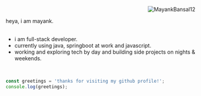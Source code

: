 <p align="right"> <img src="https://komarev.com/ghpvc/?username=MayankBansal12&label=Profile%20Views&color=009FBD&style=for-the-badge" alt="MayankBansal12" /></p>
<div>heya, i am mayank.</div>
<br />

- i am full-stack developer.
- currently using java, springboot at work and javascript.
- working and exploring tech by day and building side projects on nights & weekends.

<br/>

```js
const greetings = 'thanks for visiting my github profile!';
console.log(greetings);
```

